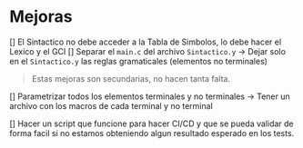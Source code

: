 # Mejoras
[] El Sintactico no debe acceder a la Tabla de Simbolos, lo debe hacer el Lexico y el GCI
[] Separar el `main.c` del archivo `Sintactico.y`
    -> Dejar solo en el `Sintactico.y` las reglas gramaticales (elementos no terminales)

> Estas mejoras son secundarias, no hacen tanta falta.

[] Parametrizar todos los elementos terminales y no terminales
    -> Tener un archivo con los macros de cada terminal y no terminal
    
[] Hacer un script que funcione para hacer CI/CD y que se pueda validar de forma facil si no
estamos obteniendo algun resultado esperado en los tests.